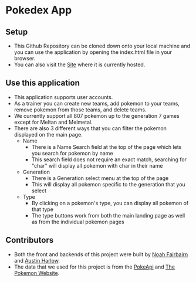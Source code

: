 # Pokedex App

## Setup

  * This Github Repository can be cloned down onto your local machine and you can use the application by opening the index.html file in your browser.
  * You can also visit the [Site](https://austinbh.github.io/Pokedex-frontend/) where it is currently hosted.

## Use this application

  * This application supports user accounts.
  * As a trainer you can create new teams, add pokemon to your teams, remove pokemon from those teams, and delete teams.
  * We currently support all 807 pokemon up to the generation 7 games except for Meltan and Melmetal.
  * There are also 3 different ways that you can filter the pokemon displayed on the main page.
    - Name
      - There is a Name Search field at the top of the page which lets you search for pokemon by name
      - This search field does not require an exact match, searching for "char" will display all pokemon with char in their name
    - Generation
      - There is a Generation select menu at the top of the page
      - This will display all pokemon specific to the generation that you select
    - Type
      - By clicking on a pokemon's type, you can display all pokemon of that type
      - The type buttons work from both the main landing page as well as from the individual pokemon pages

## Contributors

  * Both the front and backends of this project were built by [Noah Fairbairn](https://github.com/NFairbairn) and [Austin Harlow](https://github.com/AustinBH).
  * The data that we used for this project is from the [PokeApi](https://pokeapi.co/) and [The Pokemon Website](https://www.pokemon.com/us/).
